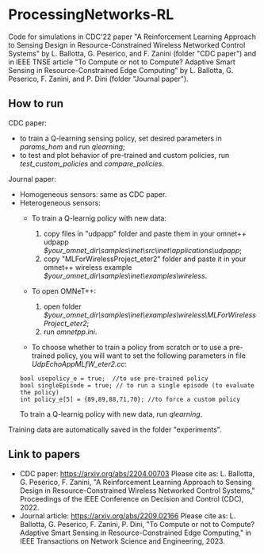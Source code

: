 # ProcessingNetworks-RL
Code for simulations in CDC'22 paper "A Reinforcement Learning Approach to Sensing Design in Resource-Constrained Wireless Networked Control Systems" by L. Ballotta, G. Peserico, and F. Zanini (folder "CDC paper") and in IEEE TNSE article "To Compute or not to Compute? Adaptive Smart Sensing in Resource-Constrained Edge Computing" by L. Ballotta, G. Peserico, F. Zanini, and P. Dini (folder "Journal paper").

## How to run
CDC paper: 
- to train a Q-learning sensing policy,
set desired parameters in _params_hom_ and run _qlearning_;
- to test and plot behavior of pre-trained and custom policies,
run _test_custom_policies_ and _compare_policies_.

Journal paper:
- Homogeneous sensors: same as CDC paper.
- Heterogeneous sensors:
  - To train a Q-learnig policy with new data:
    1. copy files in "udpapp" folder and paste them in your omnet++ udpapp _$your_omnet_dir\samples\inet\src\inet\applications\udpapp_;
    2. copy "MLForWirelessProject_eter2" folder and paste it in your omnet++ wireless example _$your_omnet_dir\samples\inet\examples\wireless_.

  - To open OMNeT++:
    1. open folder _$your_omnet_dir\samples\inet\examples\wireless\MLForWirelessProject_eter2_;
    2. run _omnetpp.ini_.

  - To choose whether to train a policy from scratch or to use a pre-trained policy,
  you will want to set the following parameters in file _UdpEchoAppMLfW_eter2.cc_:
  ``` 
  bool usepolicy_e = true;  //to use pre-trained policy
  bool singleEpisode = true; // to run a single episode (to evaluate the policy)
  int policy_e[5] = {89,89,88,71,70}; //to force a custom policy
  ```
  To train a Q-learnig policy with new data,
  run _qlearning_.

Training data are automatically saved in the folder "experiments".

## Link to papers
- CDC paper: https://arxiv.org/abs/2204.00703
  Please cite as: L. Ballotta, G. Peserico, F. Zanini,
  "A Reinforcement Learning Approach to Sensing Design in Resource-Constrained Wireless Networked Control Systems,"
  Proceedings of the IEEE Conference on Decision and Control (CDC), 2022.
- Journal article: https://arxiv.org/abs/2209.02166
  Please cite as: L. Ballotta, G. Peserico, F. Zanini, P. Dini,
  "To Compute or not to Compute? Adaptive Smart Sensing in Resource-Constrained Edge Computing,"
  in IEEE Transactions on Network Science and Engineering, 2023.
